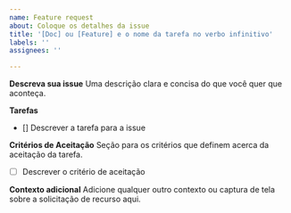 ```yaml
---
name: Feature request
about: Coloque os detalhes da issue
title: '[Doc] ou [Feature] e o nome da tarefa no verbo infinitivo'
labels: ''
assignees: ''

---
```


**Descreva sua issue**
Uma descrição clara e concisa do que você quer que aconteça.

**Tarefas**
- [] Descrever a tarefa para a issue

**Critérios de Aceitação**
Seção para os critérios que definem acerca da aceitação da tarefa.
- [ ] Descrever o critério de aceitação

**Contexto adicional**
Adicione qualquer outro contexto ou captura de tela sobre a solicitação de recurso aqui.
